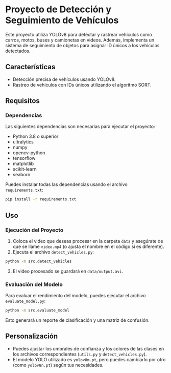 # Proyecto de Detección y Seguimiento de Vehículos

Este proyecto utiliza YOLOv8 para detectar y rastrear vehículos como carros, motos, buses y camionetas en videos. Además, implementa un sistema de seguimiento de objetos para asignar ID únicos a los vehículos detectados.

## Características
- Detección precisa de vehículos usando YOLOv8.
- Rastreo de vehículos con IDs únicos utilizando el algoritmo SORT.


## Requisitos

### Dependencias
Las siguientes dependencias son necesarias para ejecutar el proyecto:

- Python 3.8 o superior
- ultralytics
- numpy
- opencv-python
- tensorflow
- matplotlib
- scikit-learn
- seaborn

Puedes instalar todas las dependencias usando el archivo `requirements.txt`:

```bash
pip install -r requirements.txt
```

## Uso

### Ejecución del Proyecto
1. Coloca el video que deseas procesar en la carpeta `data` y asegúrate de que se llame `video.mp4` (o ajusta el nombre en el código si es diferente).
2. Ejecuta el archivo `detect_vehicles.py`:

```bash
python -m src.detect_vehicles
```

3. El video procesado se guardará en `data/output.avi`.

### Evaluación del Modelo
Para evaluar el rendimiento del modelo, puedes ejecutar el archivo `evaluate_model.py`:

```bash
python -m src.evaluate_model
```

Esto generará un reporte de clasificación y una matriz de confusión.

## Personalización
- Puedes ajustar los umbrales de confianza y los colores de las clases en los archivos correspondientes (`utils.py` y `detect_vehicles.py`).
- El modelo YOLO utilizado es `yolov8m.pt`, pero puedes cambiarlo por otro (como `yolov8n.pt`) según tus necesidades.



